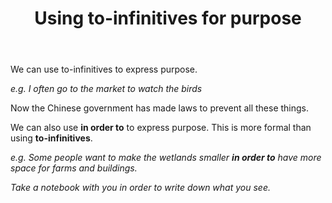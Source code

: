 ﻿---
layout: post
title:  "Using to-infinitives for purpose"
description: Using to-infinitives for purpose
keywords: to-infinitives purpose
categories: grammar Part_of_speech
---
We can use to-infinitives to express purpose.

*e.g. I often go to the market to watch the birds*

Now the Chinese government has made laws to prevent all these things.

We can also use **in order to** to express purpose. This is more formal than using **to-infinitives**.

*e.g. Some people want to make the wetlands smaller **in order to** have more space for farms and buildings.*

*Take a notebook with you in order to write down what you see.*
